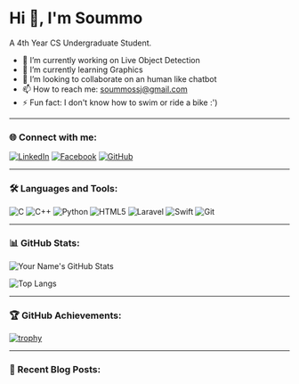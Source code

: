 <!-- Banner image can be added here -->

# Hi 👋, I'm Soummo

A 4th Year CS Undergraduate Student.  

- 🔭 I’m currently working on Live Object Detection
- 🌱 I’m currently learning Graphics
- 👯 I’m looking to collaborate on an human like chatbot
- 📫 How to reach me: soummossj@gmail.com
- ⚡ Fun fact: I don't know how to swim or ride a bike :')

---

### 🌐 Connect with me:

[![LinkedIn](https://img.shields.io/badge/LinkedIn-%230077B5.svg?style=for-the-badge&logo=linkedin&logoColor=white)](https://www.linkedin.com/in/soummo-bhattacharya/) 
[![Facebook](https://img.shields.io/badge/Facebook-%231877F2.svg?style=for-the-badge&logo=facebook&logoColor=white)](https://facebook.com/soummo.monster)
[![GitHub](https://img.shields.io/badge/GitHub-%23181717.svg?style=for-the-badge&logo=github&logoColor=white)](https://github.com/SoummoSsj)

---

### 🛠️ Languages and Tools:

![C](https://img.shields.io/badge/C-%2300599C.svg?style=for-the-badge&logo=c&logoColor=white)
![C++](https://img.shields.io/badge/C++-%2300599C.svg?style=for-the-badge&logo=c%2B%2B&logoColor=white)
![Python](https://img.shields.io/badge/Python-%2314354C.svg?style=for-the-badge&logo=python&logoColor=white)
![HTML5](https://img.shields.io/badge/HTML5-%23E34F26.svg?style=for-the-badge&logo=html5&logoColor=white)
![Laravel](https://img.shields.io/badge/Laravel-%23FF2D20.svg?style=for-the-badge&logo=laravel&logoColor=white)
![Swift](https://img.shields.io/badge/Swift-%23FA7343.svg?style=for-the-badge&logo=swift&logoColor=white)
![Git](https://img.shields.io/badge/Git-%23F05033.svg?style=for-the-badge&logo=git&logoColor=white)

---

### 📊 GitHub Stats:

![Your Name's GitHub Stats](https://github-readme-stats.vercel.app/api?username=SoummoSsj&show_icons=true&theme=radical)

![Top Langs](https://github-readme-stats.vercel.app/api/top-langs/?username=SoummoSsj&langs_count=10&layout=compact&theme=radical)

<!-- Optionally, you can also add more GitHub-related widgets -->

---

### 🏆 GitHub Achievements:

[![trophy](https://github-profile-trophy.vercel.app/?username=YourGitHubUsername&theme=onedark)](https://github.com/SoummoSsj)

---

### 📝 Recent Blog Posts:

<!-- BLOG-POST-LIST:START -->
<!-- If you have a blog or are working on publications, GitHub has tools to pull blog post data -->
<!-- BLOG-POST-LIST:END -->
